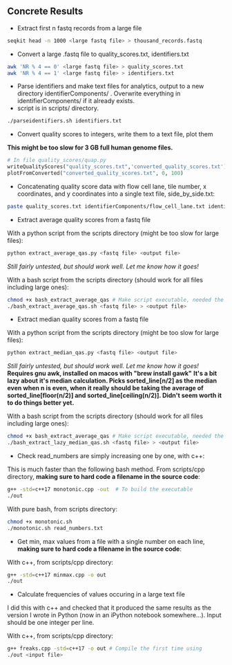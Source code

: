 ## Concrete Results

- Extract first n fastq records from a large file

```bash
seqkit head -n 1000 <large fastq file> > thousand_records.fastq
```

- Convert a large .fastq file to quality_scores.txt, identifiers.txt

```bash
awk 'NR % 4 == 0' <large fastq file> > quality_scores.txt
awk 'NR % 4 == 1' <large fastq file> > identifiers.txt
```

- Parse identifiers and make text files for analytics, output to a new directory identifierComponents/ . Overwrite everything in identifierComponents/ if it already exists.
- script is in scripts/ directory.

```bash
./parseidentifiers.sh identifiers.txt
```

- Convert quality scores to integers, write them to a text file, plot them

**This might be too slow for 3 GB full human genome files.**

```python
# In file quality_scores/quap.py
writeQualityScores("quality_scores.txt",'converted_quality_scores.txt')
plotFromConverted("converted_quality_scores.txt", 0, 100)
```

- Concatenating quality score data with flow cell lane, tile number, x coordinates, and y coordinates into a single text file, side_by_side.txt:

```bash
paste quality_scores.txt identifierComponents/flow_cell_lane.txt identifierComponents/flow_cell_number.txt identifierComponents/x_coord.txt identifierComponents/y_coord.txt > side_by_side.txt
```

- Extract average quality scores from a fastq file

With a python script from the scripts directory (might be too slow for large files):
```bash
python extract_average_qas.py <fastq file> <output file>
```

*Still fairly untested, but should work well. Let me know how it goes!*

With a bash script from the scripts directory (should work for all files including large ones):

```bash
chmod +x bash_extract_average_qas # Make script executable, needed the first time it's run
./bash_extract_average_qas.sh <fastq file> > <output file>
```

- Extract median quality scores from a fastq file

With a python script from the scripts directory (might be too slow for large files):
```bash
python extract_median_qas.py <fastq file> <output file>
```

*Still fairly untested, but should work well. Let me know how it goes!*
**Requires gnu awk, installed on macos with "brew install gawk"**
**It's a bit lazy about it's median calculation. Picks sorted_line[n/2] as the median even when n is even, when it really should be taking the average of sorted_line[floor(n/2)] and sorted_line[ceiling(n/2)]. Didn't seem worth it to do things better yet.**

With a bash script from the scripts directory (should work for all files including large ones):
```bash
chmod +x bash_extract_average_qas # Make script executable, needed the first time it's run
./bash_extract_lazy_median_qas.sh <fastq file> > <output file>
```

- Check read_numbers are simply increasing one by one, with c++:

This is much faster than the following bash method. From scripts/cpp directory, **making sure to hard code a filename in the source code**:

```bash
g++ -std=c++17 monotonic.cpp -out  # To build the executable
./out
```

With pure bash, from scripts directory:

```bash
chmod +x monotonic.sh
./monotonic.sh read_numbers.txt

```

- Get min, max values from a file with a single number on each line, **making sure to hard code a filename in the source code**:

With c++, from scripts/cpp directory:
```bash
g++ -std=c++17 minmax.cpp -o out
./out 

```

- Calculate frequencies of values occuring in a large text file

I did this with c++ and checked that it produced the same results as the version I wrote in Python (now in an iPython notebook somewhere...). Input should be one integer per line.

With c++, from scripts/cpp directory:
```bash
g++ freaks.cpp -std=c++17 -o out # Compile the first time using
./out <input file>
```





